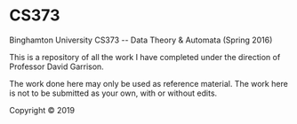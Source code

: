 # CS373

Binghamton University CS373 -- Data Theory & Automata (Spring 2016)

This is a repository of all the work I have completed under the direction of Professor David Garrison.

The work done here may only be used as reference material. The work here is not to be submitted as your own, with or without edits.

Copyright © 2019

